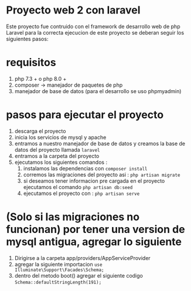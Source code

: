 # Proyecto web 2 con laravel

Este proyecto fue contruido con el framework de desarrollo web de php Laravel
para la correcta ejecucion de este proyecto se deberan seguir los siguientes pasos:

# requisitos

1. php 7.3 + o php 8.0 +
2. composer -> manejador de paquetes de php
3. manejador de base de datos (para el desarrollo se uso phpmyadmin)

# pasos para ejecutar el proyecto

1. descarga el proyecto
2. inicia los servicios de mysql y apache
3. entramos a nuestro manejador de base de datos y creamos la base de datos del proyecto llamada `laravel`
4. entramos a la carpeta del proyecto
5. ejecutamos los siguientes comandos :
    1. instalamos las dependencias con `composer install`
    2. corremos las migraciones del proyecto asi : `php artisan migrate`
    3. si deseamos tener informacion pre cargada en el proyecto ejecutamos el comando `php artisan db:seed`
    4. ejecutamos el proyecto con : `php artisan serve`

# (Solo si las migraciones no funcionan) por tener una version de mysql antigua, agregar lo siguiente

1. Dirigirse a la carpeta app/providers/AppServiceProvider
2. agregar la siguiente importacion `use Illuminate\Support\Facades\Schema;`
3. dentro del metodo boot() agregar el siguiente codigo `Schema::defaultStringLength(191);`
